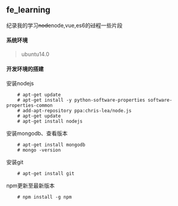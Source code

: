 ## fe_learning

纪录我的学习~~node~~node,vue,es6的~~过程~~一些片段
#### 系统环境
>ubuntu14.0
#### 开发环境的搭建
安装nodejs

        # apt-get update  
        # apt-get install -y python-software-properties software-properties-common  
        # add-apt-repository ppa:chris-lea/node.js  
        # apt-get update  
        # apt-get install nodejs

安装mongodb、查看版本

        # apt-get install mongodb
        # mongo -version
安装git

        # apt-get install git
npm更新至最新版本
    
        # npm install -g npm
